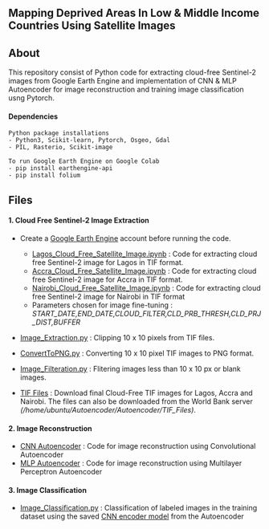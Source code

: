 ## Mapping Deprived Areas In Low & Middle Income Countries Using Satellite Images

## About
This repository consist of Python code for extracting cloud-free Sentinel-2 images from Google Earth Engine and implementation of CNN & MLP Autoencoder for image reconstruction and training image classification usng Pytorch.

#### Dependencies
```
Python package installations
- Python3, Scikit-learn, Pytorch, Osgeo, Gdal
- PIL, Rasterio, Scikit-image
```
```
To run Google Earth Engine on Google Colab
- pip install earthengine-api
- pip install folium
```

## Files 

#### **1. Cloud Free Sentinel-2 Image Extraction**
- Create a [Google Earth Engine](https://earthengine.google.com) account before running the code.

  - [Lagos_Cloud_Free_Satellite_Image.ipynb](https://github.com/arathinair11/Satellite-Imagery/blob/main/Lagos/Lagos_Cloud_Free_Satellite_Image.ipynb) :  Code for extracting cloud free Sentinel-2 image for Lagos in TIF format.
  - [Accra_Cloud_Free_Satellite_Image.ipynb](https://github.com/arathinair11/Satellite-Imagery/blob/main/Accra/Accra_Cloud_Free_Satellite_Image.ipynb) : Code for extracting cloud free Sentinel-2 image for Accra in TIF format.
  - [Nairobi_Cloud_Free_Satellite_Image.ipynb](https://github.com/arathinair11/Satellite-Imagery/blob/main/Nairobi/Nairobi_Cloud_Free_Satellite_Image.ipynb) : Code for extracting cloud free Sentinel-2 image for Nairobi in TIF format
   - Parameters chosen for image fine-tuning : *START_DATE,END_DATE,CLOUD_FILTER,CLD_PRB_THRESH,CLD_PRJ_DIST,BUFFER*
- [Image_Extraction.py](https://github.com/arathinair11/Satellite-Imagery/blob/main/Image%20Extraction%20%26%20Processing/Image_Extraction.py) : Clipping 10 x 10 pixels from TIF files.
- [ConvertToPNG.py](https://github.com/arathinair11/Satellite-Imagery/blob/main/Image%20Extraction%20%26%20Processing/ConvertToPNG.py) : Converting 10 x 10 pixel TIF images to PNG format.
- [Image_Filteration.py](https://github.com/arathinair11/Satellite-Imagery/blob/main/Image%20Extraction%20%26%20Processing/Image_Filteration.py) : Flitering images less than 10 x 10 px or blank images.
- [TIF Files](https://drive.google.com/drive/folders/1y-t8iV_hT73FOQrflBfAui3L1wc6osST?usp=sharing) : Download final Cloud-Free TIF images for Lagos, Accra and Nairobi. The files can also be downloaded from the World Bank server *(/home/ubuntu/Autoencoder/Autoencoder/TIF_Files)*.

#### **2. Image Reconstruction**
- [CNN Autoencoder](https://github.com/arathinair11/Satellite-Imagery/blob/main/Autoencoder/CNN_Autoencoder.py) : Code for image reconstruction using Convolutional Autoencoder
- [MLP Autoencoder](https://github.com/arathinair11/Satellite-Imagery/blob/main/Autoencoder/MLP_Autoencoder.py) : Code for image reconstruction using  Multilayer Perceptron Autoencoder

#### **3. Image Classification** 
- [Image_Classification.py](https://github.com/arathinair11/Satellite-Imagery/blob/main/Autoencoder/Image_Classfication.py) : Classification of labeled images in the training dataset using the saved [CNN encoder model](https://github.com/arathinair11/Satellite-Imagery/blob/main/Autoencoder/Model/enoder_autoencoder.pth) from the Autoencoder


